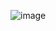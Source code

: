 ![image](https://github.com/summerHearts/CollectionViewSearchBarAndRefreshControl/blob/master/CollectionViewSearchBarAndRefreshControl/ScreenShot/24.gif)
